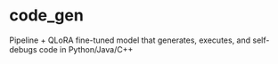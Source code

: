 # code_gen
Pipeline + QLoRA fine-tuned model that generates, executes, and self-debugs code in Python/Java/C++
